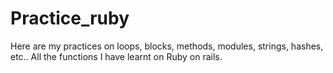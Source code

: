 # Practice_ruby
Here are my practices on loops, blocks, methods, modules, strings, hashes, etc..  All the functions I have learnt on Ruby on rails.
